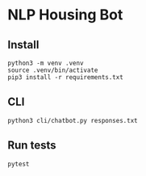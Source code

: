 # NLP Housing Bot

## Install
```
python3 -m venv .venv
source .venv/bin/activate
pip3 install -r requirements.txt
```

## CLI
```
python3 cli/chatbot.py responses.txt
```

## Run tests
```
pytest
```
